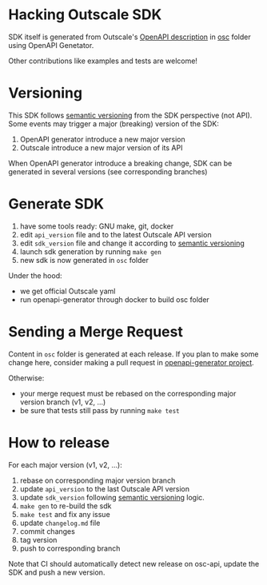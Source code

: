 # Hacking Outscale SDK

SDK itself is generated from Outscale's [OpenAPI description](https://github.com/outscale/osc-api) in [osc](osc/) folder using OpenAPI Genetator.

Other contributions like examples and tests are welcome!

# Versioning

This SDK follows [semantic versioning](https://semver.org/) from the SDK perspective (not API).
Some events may trigger a major (breaking) version of the SDK:
1. OpenAPI generator introduce a new major version
2. Outscale introduce a new major version of its API

When OpenAPI generator introduce a breaking change, SDK can be generated in several versions (see corresponding branches)

# Generate SDK

1. have some tools ready: GNU make, git, docker
2. edit `api_version` file and to the latest Outscale API version
3. edit `sdk_version` file and change it according to [semantic versioning](https://semver.org/)
4. launch sdk generation by running `make gen`
5. new sdk is now generated in `osc` folder

Under the hood:
- we get official Outscale yaml
- run openapi-generator through docker to build osc folder

# Sending a Merge Request

Content in `osc` folder is generated at each release.
If you plan to make some change here, consider making a pull request in [openapi-generator project](https://github.com/OpenAPITools/openapi-generator/).

Otherwise:
- your merge request must be rebased on the corresponding major version branch (v1, v2, ...)
- be sure that tests still pass by running `make test`

# How to release

For each major version (v1, v2, ...):
1. rebase on corresponding major version branch
2. update `api_version` to the last Outscale API version
3. update `sdk_version` following [semantic versioning](https://semver.org/) logic.
4. `make gen` to re-build the sdk
5. `make test` and fix any issue
5. update `changelog.md` file
6. commit changes
7. tag version
8. push to corresponding branch

Note that CI should automatically detect new release on osc-api, update the SDK and push a new version.
